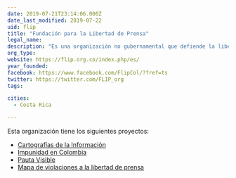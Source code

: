 ```yaml
---
date: 2019-07-21T23:14:06.000Z
date_last_modified: 2019-07-22
uid: flip
title: "Fundación para la Libertad de Prensa"
legal_name: 
description: "Es una organización no gubernamental que defiende la libertad de expresión y promueve un clima óptimo para que quienes ejercen el periodismo puedan satisfacer el derecho de quienes viven en Colombia a estar informados."
org_type: 
website: https://flip.org.co/index.php/es/
year_founded: 
facebook: https://www.facebook.com/FlipCol/?fref=ts
twitter: https://twitter.com/FLIP_org
tags:

cities: 
  - Costa Rica

---
```


Esta organización tiene los siguientes proyectos:

- [Cartografías de la Información](/i/cartografias-de-información.html)
- [Impunidad en Colombia](/i/impunidad.html)
- [Pauta Visible](/i/pauta-visible.html)
- [Mapa de violaciones a la libertad de prensa](/i/mapa-agresiones.html)
